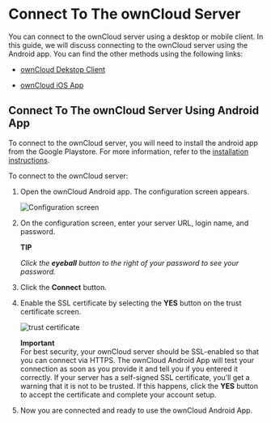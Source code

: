 # Connect To The ownCloud Server  

You can connect to the ownCloud server using a desktop or mobile client. In this guide, we will discuss connecting to the ownCloud server using the Android app. You can find the other methods using the following links:  

* [ownCloud Dekstop Client](https://doc.owncloud.com/desktop/latest/ "ownCloud Dekstop Client")  

* [ownCloud iOS App](https://doc.owncloud.com/ios/ "ownCloud iOS App")  

## Connect To The ownCloud Server Using Android App  

To connect to the ownCloud server, you will need to install the android app from the Google Playstore. For more information, refer to the [installation instructions](https://doc.owncloud.com/android/#installing "installation instruction").  

To connect to the ownCloud server:  

1. Open the ownCloud Android app. The configuration screen appears.     
  
   ![Configuration screen](https://doc.owncloud.com/android/_images/android-2.png "Configuration screen")  

2. On the configuration screen, enter your server URL, login name, and password.  

   **TIP**  

   *Click the **eyeball** button to the right of your password to see your password.*  

3. Click the **Connect** button.  

4. Enable the SSL certificate by selecting the **YES** button on the trust certificate screen.   
  
   ![trust certificate](https://doc.owncloud.com/android/_images/android-3.png "trust certificate")  

   **Important**  
   For best security, your ownCloud server should be SSL-enabled so that you can connect via HTTPS. The ownCloud Android App will test your connection as soon as you provide it    and tell you if you entered it correctly. If your server has a self-signed SSL certificate, you’ll get a warning that it is not to be trusted. If this happens, click the        **YES** button to accept the certificate and complete your account setup.  

5. Now you are connected and ready to use the ownCloud Android App. 

